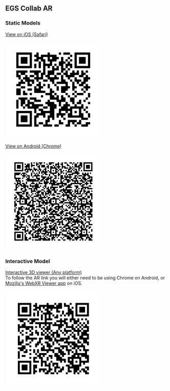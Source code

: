 ## EGS Collab AR 

### Static Models
[View on iOS (Safari)](https://immersivecomputing.github.io/EGS_Collab_AR/USD/MasterParent.usdz)

![QR_iOS](https://github.com/immersivecomputing/EGS_Collab_AR/blob/main/media/QR_ios.png)

<a href="intent://arvr.google.com/scene-viewer/1.0?file=https://immersivecomputing.github.io/EGS_Collab_AR/GLTF/MasterParent.glb#Intent;scheme=https;package=com.google.android.googlequicksearchbox;action=android.intent.action.VIEW;S.browser_fallback_url=https://developers.google.com/ar;end;">View on Android (Chrome)</a>

![QR_Android](https://github.com/immersivecomputing/EGS_Collab_AR/blob/main/media/QR_android.png)

### Interactive Model
[Interactive 3D viewer (Any platform)](https://immersivecomputing.github.io/EGS_Collab_AR/threejs/examples/webxr_ar_hittestPlus3D.html)
<br />To follow the AR link you will either need to be using Chrome on Android, or [Mozilla's WebXR Viewer app](https://apps.apple.com/us/app/webxr-viewer/id1295998056) on iOS.

![QR_Interactive](https://github.com/immersivecomputing/EGS_Collab_AR/blob/main/media/QR_interactive.png)

